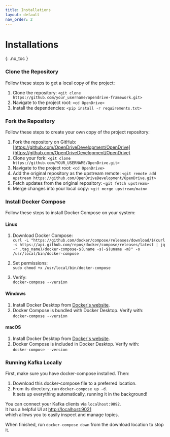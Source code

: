 ```yaml
---
title: Installations
layout: default
nav_order: 2
---
```


# Installations
{: .no_toc }

### **Clone the Repository**
Follow these steps to get a local copy of the project:
1. Clone the repository: `<git clone https://github.com/your_username/opendrive-framework.git>`
2. Navigate to the project root: `<cd OpenDrive>`
3. Install the dependencies: `<pip install -r requirements.txt>`

### **Fork the Repository**
Follow these steps to create your own copy of the project repository:

1. Fork the repository on GitHub: [https://github.com/OpenDriveDevelopment/OpenDrive](https://github.com/OpenDriveDevelopment/OpenDrive)
2. Clone your fork: `<git clone https://github.com/YOUR_USERNAME/OpenDrive.git>`
3. Navigate to the project root: `<cd OpenDrive>`
4. Add the original repository as the upstream remote: `<git remote add upstream https://github.com/OpenDriveDevelopment/OpenDrive.git>`
5. Fetch updates from the original repository: `<git fetch upstream>`
6. Merge changes into your local copy: `<git merge upstream/main>`

### **Install Docker Compose**
Follow these steps to install Docker Compose on your system:

#### **Linux**
1. Download Docker Compose:  
   `curl -L "https://github.com/docker/compose/releases/download/$(curl -s https://api.github.com/repos/docker/compose/releases/latest | jq -r .tag_name)/docker-compose-$(uname -s)-$(uname -m)" -o /usr/local/bin/docker-compose`
   
2. Set permissions:  
   `sudo chmod +x /usr/local/bin/docker-compose`

3. Verify:  
   `docker-compose --version`

#### **Windows**
1. Install Docker Desktop from [Docker's website](https://www.docker.com/products/docker-desktop).
2. Docker Compose is bundled with Docker Desktop. Verify with:  
   `docker-compose --version`

#### **macOS**
1. Install Docker Desktop from [Docker's website](https://www.docker.com/products/docker-desktop).
2. Docker Compose is included in Docker Desktop. Verify with:  
   `docker-compose --version`


### Running Kafka Locally

First, make sure you have docker-compose installed. Then:

1. Download this docker-compose file to a preferred location.
2. From its directory, run `docker-compose up -d`.  
   It sets up everything automatically, running it in the background!

You can connect your Kafka clients via `localhost:9092`.  
It has a helpful UI at [http://localhost:9021](http://localhost:9021)  
which allows you to easily inspect and manage topics.

When finished, run `docker-compose down` from the download location to stop it.

